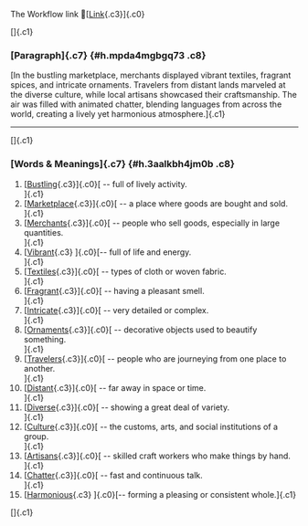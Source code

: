 The Workflow link
👏[[Link](https://www.google.com/url?q=http://www.google.com&sa=D&source=editors&ust=1757330587876580&usg=AOvVaw13SS8DiWk8zmfQ-S_RahR4){.c3}]{.c0}

[]{.c1}

### [Paragraph]{.c7} {#h.mpda4mgbgq73 .c8}

[In the bustling marketplace, merchants displayed vibrant textiles,
fragrant spices, and intricate ornaments. Travelers from distant lands
marveled at the diverse culture, while local artisans showcased their
craftsmanship. The air was filled with animated chatter, blending
languages from across the world, creating a lively yet harmonious
atmosphere.]{.c1}

------------------------------------------------------------------------

[]{.c1}

### [Words & Meanings]{.c7} {#h.3aalkbh4jm0b .c8}

1.  [[Bustling](https://www.google.com/url?q=http://www.google.com&sa=D&source=editors&ust=1757330587877215&usg=AOvVaw1SqRyi5BZw3pR6VQXwCEC8){.c3}]{.c0}[ --
    full of lively activity.\
    ]{.c1}
2.  [[Marketplace](https://www.google.com/url?q=http://www.google.com&sa=D&source=editors&ust=1757330587877336&usg=AOvVaw3ZafDx6Qwm16jv32EBrDlH){.c3}]{.c0}[ --
    a place where goods are bought and sold.\
    ]{.c1}
3.  [[Merchants](https://www.google.com/url?q=http://www.google.com&sa=D&source=editors&ust=1757330587877449&usg=AOvVaw3I_JBjS6PrdUF75oUAhJCo){.c3}]{.c0}[ --
    people who sell goods, especially in large quantities.\
    ]{.c1}
4.  [[Vibrant](https://www.google.com/url?q=http://www.google.com&sa=D&source=editors&ust=1757330587877575&usg=AOvVaw1FxHMEfvuR8lCPSWwPJ4CP){.c3}
    ]{.c0}[-- full of life and energy.\
    ]{.c1}
5.  [[Textiles](https://www.google.com/url?q=http://www.google.com&sa=D&source=editors&ust=1757330587877668&usg=AOvVaw0k7z0R8DVGcFB_ZdQV5Dh-){.c3}]{.c0}[ --
    types of cloth or woven fabric.\
    ]{.c1}
6.  [[Fragrant](https://www.google.com/url?q=http://www.google.com&sa=D&source=editors&ust=1757330587877772&usg=AOvVaw1RdG9yW77w9Cv3-Iip9RA0){.c3}]{.c0}[ --
    having a pleasant smell.\
    ]{.c1}
7.  [[Intricate](https://www.google.com/url?q=http://www.google.com&sa=D&source=editors&ust=1757330587877866&usg=AOvVaw3W7xnzYvbZDS3rTZjuG4IR){.c3}]{.c0}[ --
    very detailed or complex.\
    ]{.c1}
8.  [[Ornaments](https://www.google.com/url?q=http://www.google.com&sa=D&source=editors&ust=1757330587877958&usg=AOvVaw3Ws-JUghgN5VkiwrNV7lxO){.c3}]{.c0}[ --
    decorative objects used to beautify something.\
    ]{.c1}
9.  [[Travelers](https://www.google.com/url?q=http://www.google.com&sa=D&source=editors&ust=1757330587878107&usg=AOvVaw07KojIGuEg0IqFK8_9K_MS){.c3}]{.c0}[ --
    people who are journeying from one place to another.\
    ]{.c1}
10. [[Distant](https://www.google.com/url?q=http://www.google.com&sa=D&source=editors&ust=1757330587878282&usg=AOvVaw1IocpQmUs78l0Xzfuk_1G3){.c3}]{.c0}[ --
    far away in space or time.\
    ]{.c1}
11. [[Diverse](https://www.google.com/url?q=http://www.google.com&sa=D&source=editors&ust=1757330587878428&usg=AOvVaw03pS6EaKJQyJGx0wxFUHmh){.c3}]{.c0}[ --
    showing a great deal of variety.\
    ]{.c1}
12. [[Culture](https://www.google.com/url?q=http://www.google.com&sa=D&source=editors&ust=1757330587878588&usg=AOvVaw328zmdVLFBcDqlCdt-KgCo){.c3}]{.c0}[ --
    the customs, arts, and social institutions of a group.\
    ]{.c1}
13. [[Artisans](https://www.google.com/url?q=http://www.google.com&sa=D&source=editors&ust=1757330587878796&usg=AOvVaw2ST7FzKyVHVo5kUm456qW9){.c3}]{.c0}[ --
    skilled craft workers who make things by hand.\
    ]{.c1}
14. [[Chatter](https://www.google.com/url?q=http://www.google.com&sa=D&source=editors&ust=1757330587878963&usg=AOvVaw1a3ZkD5_U24Lm3eplDF3UX){.c3}]{.c0}[ --
    fast and continuous talk.\
    ]{.c1}
15. [[Harmonious](https://www.google.com/url?q=http://www.google.com&sa=D&source=editors&ust=1757330587879068&usg=AOvVaw07i-dEF12dDpBzf-dQhUqJ){.c3}
    ]{.c0}[-- forming a pleasing or consistent whole.]{.c1}

[]{.c1}
